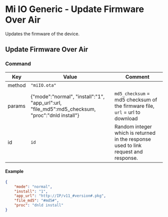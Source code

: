 # Mi IO Generic - Update Firmware Over Air

Updates the firmware of the device.

## Update Firmware Over Air

### Command

| Key    | Value                                                                                           | Comment                                                                             |
| ------ | ----------------------------------------------------------------------------------------------- | ----------------------------------------------------------------------------------- |
| method | `"miIO.ota"`                                                                                    |                                                                                     |
| params | {"mode":"normal", "install":"1", "app_url":url, "file_md5":md5_checksum, "proc":"dnld install"} | `md5_checksum` = md5 checksum of the firmware file, `url` = url to download         |
| id     | `id`                                                                                            | Random integer which is returned in the response used to link request and response. |

#### Example

```json
{
    "mode": "normal",
    "install": "1",
    "app_url": "http://IP/v11_#version#.pkg",
    "file_md5": "#md5#",
    "proc": "dnld install"
}

```
